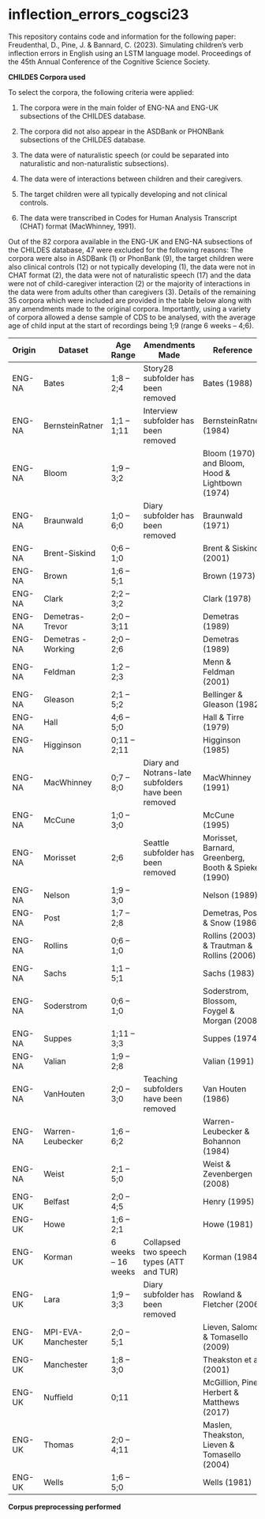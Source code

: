 # inflection_errors_cogsci23
This repository contains code and information for the following paper: Freudenthal, D., Pine, J. &amp; Bannard, C. (2023). Simulating children’s verb inflection errors in English using an LSTM language model. Proceedings of the 45th Annual Conference of the Cognitive Science Society. 

**CHILDES Corpora used**

To select the corpora, the following criteria were applied:

1.	The corpora were in the main folder of ENG-NA and ENG-UK subsections of the CHILDES database.

2.	The corpora did not also appear in the ASDBank or PHONBank subsections of the CHILDES database. 

3.	The data were of naturalistic speech (or could be separated into naturalistic and non-naturalistic subsections). 

4.	The data were of interactions between children and their caregivers. 

5.	The target children were all typically developing and not clinical controls. 

6.	The data were transcribed in Codes for Human Analysis Transcript (CHAT) format (MacWhinney, 1991). 

Out of the 82 corpora available in the ENG-UK and ENG-NA subsections of the CHILDES database, 47 were excluded for the following reasons: The corpora were also in ASDBank (1) or PhonBank (9), the target children were also clinical controls (12) or not typically developing (1), the data were not in CHAT format (2), the data were not of naturalistic speech (17) and the data were not of child-caregiver interaction (2) or the majority of interactions in the data were from adults other than caregivers (3). Details of the remaining 35 corpora which were included are provided in the table below along with any amendments made to the original corpora. Importantly, using a variety of corpora allowed a dense sample of CDS to be analysed, with the average age of child input at the start of recordings being 1;9 (range 6 weeks – 4;6).

|Origin|Dataset|Age Range|Amendments Made|Reference|  
|---|---|---|---|---|  
|ENG-NA|Bates|1;8 – 2;4|Story28 subfolder has been removed|Bates (1988)|  
|ENG-NA|BernsteinRatner|1;1 – 1;11|Interview subfolder has been removed|BernsteinRatner (1984)|  
|ENG-NA|Bloom|1;9 – 3;2||Bloom (1970) and Bloom, Hood & Lightbown (1974)|  
|ENG-NA|Braunwald|1;0 – 6;0 |Diary subfolder has been removed|Braunwald (1971)|  
|ENG-NA|Brent-Siskind|0;6 – 1;0||Brent & Siskind (2001)|  
|ENG-NA|Brown|1;6 – 5;1||Brown (1973)|  
|ENG-NA|Clark|2;2 – 3;2 ||Clark (1978)|  
|ENG-NA|Demetras-Trevor|2;0 – 3;11||Demetras (1989)|  
|ENG-NA|Demetras - Working|2;0 – 2;6||Demetras (1989)|  
|ENG-NA|Feldman|1;2 – 2;3||Menn & Feldman (2001)|  
|ENG-NA|Gleason|2;1 – 5;2||Bellinger & Gleason (1982)|  
|ENG-NA|Hall|4;6 – 5;0||Hall & Tirre (1979) |  
|ENG-NA|Higginson|0;11 – 2;11||Higginson (1985)|  
|ENG-NA|MacWhinney|0;7 – 8;0|Diary and Notrans-late subfolders have been removed|MacWhinney (1991)|  
|ENG-NA|McCune|1;0 – 3;0||McCune (1995)|  
|ENG-NA|Morisset|2;6|Seattle subfolder has been removed|Morisset, Barnard, Greenberg, Booth & Spieker (1990)|  
|ENG-NA|Nelson|1;9 – 3;0||Nelson (1989)|  
|ENG-NA|Post|1;7 – 2;8||Demetras, Post & Snow (1986)|  
|ENG-NA|Rollins|0;6 – 1;0||Rollins (2003) & Trautman & Rollins (2006)|  
|ENG-NA|Sachs|1;1 – 5;1||Sachs (1983)|  
|ENG-NA|Soderstrom|0;6 – 1;0||Soderstrom, Blossom, Foygel & Morgan (2008)|  
|ENG-NA|Suppes|1;11 – 3;3||Suppes (1974)|  
|ENG-NA|Valian|1;9 – 2;8||Valian (1991)|  
|ENG-NA|VanHouten|2;0 – 3;0|Teaching subfolders have been removed|Van Houten (1986)|  
|ENG-NA|Warren-Leubecker|1;6 – 6;2||Warren-Leubecker & Bohannon (1984) |  
|ENG-NA|Weist|2;1 – 5;0||Weist & Zevenbergen (2008) |  
|ENG-UK|Belfast|2;0 – 4;5||Henry (1995)|  
|ENG-UK|Howe|1;6 – 2;1||Howe (1981)|  
|ENG-UK|Korman|6 weeks – 16 weeks|Collapsed two speech types (ATT and TUR)|Korman (1984)|  
|ENG-UK|Lara|1;9 – 3;3 |Diary subfolder has been removed|Rowland & Fletcher (2006) |  
|ENG-UK|MPI-EVA-Manchester|2;0 – 5;1||Lieven, Salomo & Tomasello (2009) |  
|ENG-UK|Manchester|1;8 – 3;0||Theakston et al (2001)|  
|ENG-UK|Nuffield|0;11||McGillion, Pine, Herbert & Matthews (2017)|  
|ENG-UK|Thomas|2;0 – 4;11 ||Maslen, Theakston, Lieven & Tomasello (2004)|  
|ENG-UK|Wells|1;6 – 5;0||Wells (1981)|  

**Corpus preprocessing performed**
